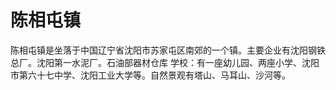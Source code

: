 # 陈相屯镇

陈相屯镇是坐落于中国辽宁省沈阳市苏家屯区南郊的一个镇。主要企业有沈阳钢铁总厂。沈阳第一水泥厂。石油部器材仓库  学校：有一座幼儿园、两座小学、沈阳市第六十七中学、沈阳工业大学等。自然景观有塔山、马耳山、沙河等。



